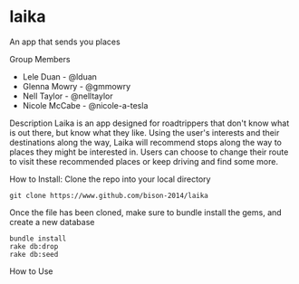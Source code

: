 # laika
An app that sends you places

Group Members
* Lele Duan - @lduan
* Glenna Mowry - @gmmowry
* Nell Taylor - @nelltaylor
* Nicole McCabe - @nicole-a-tesla

Description
Laika is an app designed for roadtrippers that don't know what is out there, but know what they like. Using the user's interests and their destinations along the way, Laika will recommend stops along the way to places they might be interested in. Users can choose to change their route to visit these recommended places or keep driving and find some more.

How to Install:
Clone the repo into your local directory
```
git clone https://www.github.com/bison-2014/laika
```
Once the file has been cloned, make sure to bundle install the gems, and create a new database
```
bundle install
rake db:drop
rake db:seed
```

How to Use
